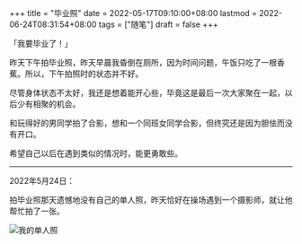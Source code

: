 +++
title = "毕业照"
date = 2022-05-17T09:10:00+08:00
lastmod = 2022-06-24T08:31:54+08:00
tags = ["随笔"]
draft = false
+++

「我要毕业了！」

昨天下午拍毕业照，昨天早晨我昏倒在厕所，因为时间问题，午饭只吃了一根香蕉。所以，下午拍照时的状态并不好。

尽管身体状态不太好，我还是想着能开心些，毕竟这是最后一次大家聚在一起，以后少有相聚的机会。

和玩得好的男同学拍了合影，想和一个同班女同学合影，但终究还是因为胆怯而没有开口。

希望自己以后在遇到类似的情况时，能更勇敢些。

---

2022年5月24日：

拍毕业照那天遗憾地没有自己的单人照，昨天恰好在操场遇到一个摄影师，就让他帮忙拍了一张。

![我的单人照](/images/photo/2022-05-23.webp)
